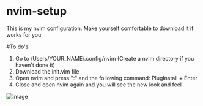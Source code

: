 # nvim-setup
This is my nvim configuration. Make yourself comfortable to download it if works for you


#To do's

1. Go to /Users/YOUR_NAME/.config/nvim (Create a nvim directory if you haven't done it)
2. Download the init.vim file
3. Open nvim and press ":" and the following command: PlugInstall + Enter
4. Close and open nvim again and you will see the new look and feel

![image](https://user-images.githubusercontent.com/67284895/121612970-26494680-ca21-11eb-9804-fe64e6875007.png)

